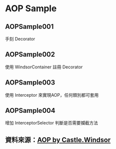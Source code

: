 # AOP Sample
## AOPSample001
手刻 Decorator

## AOPSample002
使用 WindsorContainer 註冊 Decorator

## AOPSample003
使用 Interceptor 來實現AOP，任何類別都可套用

## AOPSample004
增加 InterceptorSelector 判斷是否需要攔截方法

## 資料來源：[AOP by Castle.Windsor](https://dotblogs.com.tw/hatelove/2014/05/04/implementation-aop-by-castle_windsor)